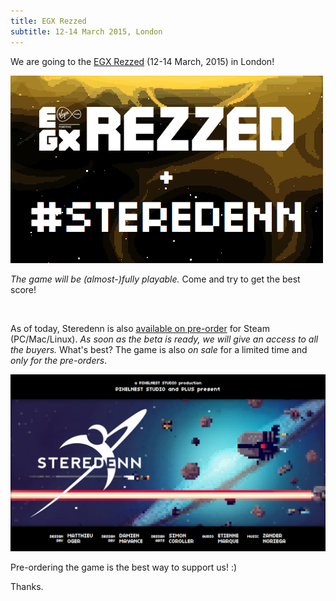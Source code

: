 ```yaml
---
title: EGX Rezzed
subtitle: 12-14 March 2015, London
---
```


We are going to the [EGX Rezzed](http://www.egx.net/rezzed) (12-14 March, 2015) in London!

[ ![EGX][egx] ][EGX]

*The game will be (almost-)fully playable.* Come and try to get the best score!

<br />

As of today, Steredenn is also [available on pre-order](http://steredenn.pixelnest.io/#humble-widget) for Steam (PC/Mac/Linux). *As soon as the beta is ready, we will give an access to all the buyers.* What's best? The game is also *on sale* for a limited time and *only for the pre-orders*.

[ ![Steredenn][poster] ][poster]

Pre-ordering the game is the best way to support us! :)

Thanks.



[egx]: /work/steredenn/medias/egx01.png
[poster]: /work/steredenn/medias/poster.png
